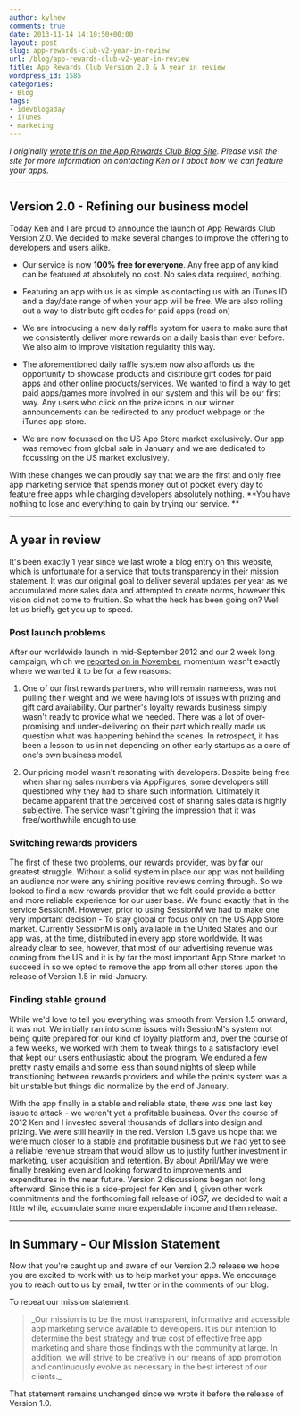 ```yaml
---
author: kylnew
comments: true
date: 2013-11-14 14:10:50+00:00
layout: post
slug: app-rewards-club-v2-year-in-review
url: /blog/app-rewards-club-v2-year-in-review
title: App Rewards Club Version 2.0 & A year in review
wordpress_id: 1585
categories:
- Blog
tags:
- idevblogaday
- iTunes
- marketing
---
```


_I originally [wrote this on the App Rewards Club Blog Site](http://blog.apprewardsclub.com/some-announcements-and-a-year-in-review/). Please visit the site for more information on contacting Ken or I about how we can feature your apps._



* * *





## Version 2.0 - Refining our business model


Today Ken and I are proud to announce the launch of App Rewards Club Version 2.0. We decided to make several changes to improve the offering to developers and users alike.



	
  * Our service is now **100% free for everyone**. Any free app of any kind can be featured at absolutely no cost. No sales data required, nothing.

	
  * Featuring an app with us is as simple as contacting us with an iTunes ID and a day/date range of when your app will be free. We are also rolling out a way to distribute gift codes for paid apps (read on)<!-- more -->

	
  * We are introducing a new daily raffle system for users to make sure that we consistently deliver more rewards on a daily basis than ever before. We also aim to improve visitation regularity this way.

	
  * The aforementioned daily raffle system now also affords us the opportunity to showcase products and distribute gift codes for paid apps and other online products/services. We wanted to find a way to get paid apps/games more involved in our system and this will be our first way. Any users who click on the prize icons in our winner announcements can be redirected to any product webpage or the iTunes app store.

	
  * We are now focussed on the US App Store market exclusively. Our app was removed from global sale in January and we are dedicated to focussing on the US market exclusively.




With these changes we can proudly say that we are the first and only free app marketing service that spends money out of pocket every day to feature free apps while charging developers absolutely nothing. **You have nothing to lose and everything to gain by trying our service. **





* * *





## A year in review


It's been exactly 1 year since we last wrote a blog entry on this website, which is unfortunate for a service that touts transparency in their mission statement. It was our original goal to deliver several updates per year as we accumulated more sales data and attempted to create norms, however this vision did not come to fruition. So what the heck has been going on? Well let us briefly get you up to speed.


### Post launch problems


After our worldwide launch in mid-September 2012 and our 2 week long campaign, which we [reported on in November](http://blog.apprewardsclub.com/going-free-our-launch-results-and-market-observations/), momentum wasn't exactly where we wanted it to be for a few reasons:



	
  1. One of our first rewards partners, who will remain nameless, was not pulling their weight and we were having lots of issues with prizing and gift card availability. Our partner's loyalty rewards business simply wasn't ready to provide what we needed. There was a lot of over-promising and under-delivering on their part which really made us question what was happening behind the scenes. In retrospect, it has been a lesson to us in not depending on other early startups as a core of one's own business model.

	
  2. Our pricing model wasn't resonating with developers. Despite being free when sharing sales numbers via AppFigures, some developers still questioned why they had to share such information. Ultimately it became apparent that the perceived cost of sharing sales data is highly subjective. The service wasn't giving the impression that it was free/worthwhile enough to use.




### Switching rewards providers


The first of these two problems, our rewards provider, was by far our greatest struggle. Without a solid system in place our app was not building an audience nor were any shining positive reviews coming through. So we looked to find a new rewards provider that we felt could provide a better and more reliable experience for our user base. We found exactly that in the service SessionM. However, prior to using SessionM we had to make one very important decision - To stay global or focus only on the US App Store market. Currently SessionM is only available in the United States and our app was, at the time, distributed in every app store worldwide. It was already clear to see, however, that most of our advertising revenue was coming from the US and it is by far the most important App Store market to succeed in so we opted to remove the app from all other stores upon the release of Version 1.5 in mid-January.


### Finding stable ground


While we'd love to tell you everything was smooth from Version 1.5 onward, it was not. We initially ran into some issues with SessionM's system not being quite prepared for our kind of loyalty platform and, over the course of a few weeks, we worked with them to tweak things to a satisfactory level that kept our users enthusiastic about the program. We endured a few pretty nasty emails and some less than sound nights of sleep while transitioning between rewards providers and while the points system was a bit unstable but things did normalize by the end of January.

With the app finally in a stable and reliable state, there was one last key issue to attack - we weren't yet a profitable business. Over the course of 2012 Ken and I invested several thousands of dollars into design and prizing. We were still heavily in the red. Version 1.5 gave us hope that we were much closer to a stable and profitable business but we had yet to see a reliable revenue stream that would allow us to justify further investment in marketing, user acquisition and retention. By about April/May we were finally breaking even and looking forward to improvements and expenditures in the near future. Version 2 discussions began not long afterward. Since this is a side-project for Ken and I, given other work commitments and the forthcoming fall release of iOS7, we decided to wait a little while, accumulate some more expendable income and then release.



* * *





## In Summary - Our Mission Statement


Now that you're caught up and aware of our Version 2.0 release we hope you are excited to work with us to help market your apps. We encourage you to reach out to us by email, twitter or in the comments of our blog.

To repeat our mission statement:


<blockquote>_Our mission is to be the most transparent, informative and accessible app marketing service available to developers. It is our intention to determine the best strategy and true cost of effective free app marketing and share those findings with the community at large. In addition, we will strive to be creative in our means of app promotion and continuously evolve as necessary in the best interest of our clients._</blockquote>


That statement remains unchanged since we wrote it before the release of Version 1.0.
